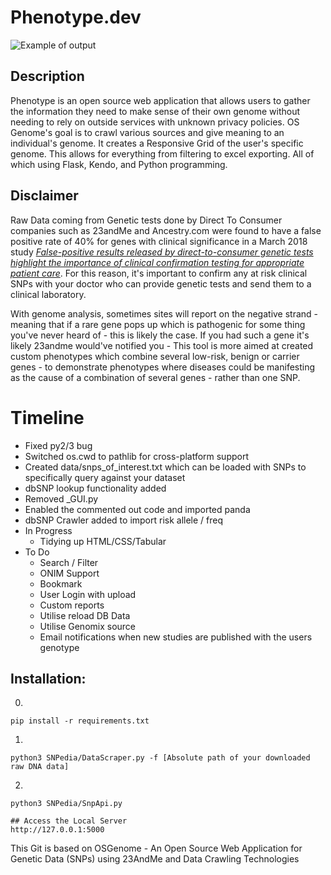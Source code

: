 # Phenotype.dev

![Example of output](https://github.com/glasgowm148/Phenotype/tree/master/images/phenotype.png)
## Description
Phenotype is an open source web application that allows users to gather the information they need to make sense of their own genome without needing to rely on outside services with unknown privacy policies. OS Genome's goal is to crawl various sources and give meaning to an individual's genome. It creates a Responsive Grid of the user's specific genome. This allows for everything from filtering to excel exporting. All of which using Flask, Kendo, and Python programming.

## Disclaimer
Raw Data coming from Genetic tests done by Direct To Consumer companies such as 23andMe and Ancestry.com were found to have a false positive rate of 40% for genes with clinical significance in a March 2018 study [*False-positive results released by direct-to-consumer genetic tests highlight the importance of clinical confirmation testing for appropriate patient care*](https://www.nature.com/articles/gim201838). For this reason, it's important to confirm any at risk clinical SNPs with your doctor who can provide genetic tests and send them to a clinical laboratory.

With genome analysis, sometimes sites will report on the negative strand - meaning that if a rare gene pops up which is pathogenic for some thing you've never heard of - this is likely the case. If you had such a gene it's likely 23andme would've notified you - This tool is more aimed at created custom phenotypes which combine several low-risk, benign or carrier genes - to demonstrate phenotypes where diseases could be manifesting as the cause of a combination of several genes - rather than one SNP.


# Timeline

* Fixed py2/3 bug
* Switched os.cwd to pathlib for cross-platform support
* Created data/snps_of_interest.txt which can be loaded with SNPs to specifically query against your dataset
* dbSNP lookup functionality added
* Removed _GUI.py
* Enabled the commented out code and imported panda
* dbSNP Crawler added to import risk allele / freq
* In Progress
  * Tidying up HTML/CSS/Tabular 
* To Do
  * Search / Filter
  * ONIM Support
  * Bookmark
  * User Login with upload
  * Custom reports
  * Utilise reload DB Data
  * Utilise Genomix source
  * Email notifications when new studies are published with the users genotype

## Installation:


0.
```
pip install -r requirements.txt
```
1. 
```
python3 SNPedia/DataScraper.py -f [Absolute path of your downloaded raw DNA data]
```

2.
```
python3 SNPedia/SnpApi.py
```
```
## Access the Local Server
http://127.0.0.1:5000
```

This Git is based on OSGenome - An Open Source Web Application for Genetic Data (SNPs) using 23AndMe and Data Crawling Technologies

